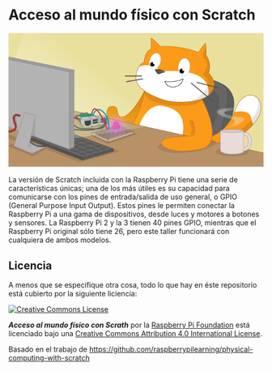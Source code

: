# Acceso al mundo físico con Scratch

![](cover.png)

La versión de Scratch incluida con la Raspberry Pi tiene una serie de características únicas; una de los más útiles es su capacidad para comunicarse con los pines de entrada/salida de uso general, o GPIO (General Purpose Input Output). Estos pines le permiten conectar la Raspberry Pi a una gama de dispositivos, desde luces y motores a botones y sensores. La Raspberry Pi 2 y la 3 tienen 40 pines GPIO, mientras que el Raspberry Pi original  sólo tiene 26, pero este taller funcionará con cualquiera de ambos modelos.

## Licencia

A menos que se especifique otra cosa, todo lo que hay en éste repositorio está cubierto por la siguiente liciencia: 

[![Creative Commons License](http://i.creativecommons.org/l/by-sa/4.0/88x31.png)](http://creativecommons.org/licenses/by-sa/4.0/)

***Acceso al mundo físico con Scrath*** por la [Raspberry Pi Foundation](http://www.raspberrypi.org) está licenciado bajo una [Creative Commons Attribution 4.0 International License](http://creativecommons.org/licenses/by-sa/4.0/).

Basado en el trabajo de https://github.com/raspberrypilearning/physical-computing-with-scratch
